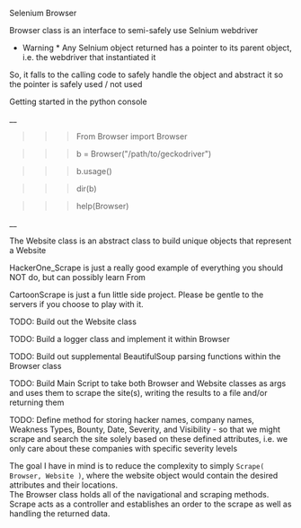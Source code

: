 Selenium Browser 

Browser class is an interface to semi-safely use Selnium webdriver

* Warning * Any Selnium object returned has a pointer to its parent object, i.e. the webdriver that instantiated it

So, it falls to the calling code to safely handle the object and abstract it so the pointer is safely used / not used

Getting started in the python console

__
>>> From Browser import Browser

>>> b = Browser("/path/to/geckodriver")

>>> b.usage()

>>> dir(b)

>>> help(Browser)
>>> 
__

The Website class is an abstract class to build unique objects that represent a Website

HackerOne_Scrape is just a really good example of everything you should NOT do, but can possibly learn From

CartoonScrape is just a fun little side project. Please be gentle to the servers if you choose to play with it.

TODO: Build out the Website class

TODO: Build a logger class and implement it within Browser

TODO: Build out supplemental BeautifulSoup parsing functions within the Browser class

TODO: Build Main Script to take both Browser and Website classes as args and uses them to scrape the site(s), writing the results to a file and/or returning them

TODO: Define method for storing hacker names, company names, Weakness Types, Bounty, Date, Severity, and Visibility - so that we might scrape and search the site solely based on these defined attributes, i.e. we only care about these companies with specific severity levels

The goal I have in mind is to reduce the complexity to simply `Scrape( Browser, Website )`, where the website object would contain the desired attributes and their locations.  
The Browser class holds all of the navigational and scraping methods.
Scrape acts as a controller and establishes an order to the scrape as well as handling the returned data.
